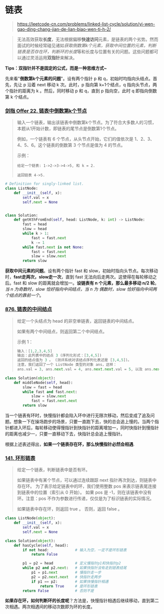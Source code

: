 # 链表

> <https://leetcode-cn.com/problems/linked-list-cycle/solution/yi-wen-gao-ding-chang-jian-de-lian-biao-wen-ti-h-2/>

> 无法高效获取**长度**，无法根据偏移**快速访问**元素，是链表的两个劣势。然而面试的时候经常碰见诸如*获取倒数第k个元素，获取中间位置的元素，判断链表是否存在环，判断环的长度*等和长度与位置有关的问题。这些问题都可以通过灵活运用**双指针**来解决。

**Tips：双指针并不是固定的公式，而是一种思维方式~**

先来看"**倒数第k个元素的问题**"。设有两个指针 p 和 q，初始时均指向头结点。首先，先让 p 沿着 next 移动 k 次。此时，p 指向第 k+1个结点，q 指向头节点，两个指针的距离为 k 。然后，同时移动 p 和 q，直到 p 指向空，此时 q 即指向倒数第 k 个结点。

### [剑指 Offer 22. 链表中倒数第k个节点](https://leetcode-cn.com/problems/lian-biao-zhong-dao-shu-di-kge-jie-dian-lcof/)

> 输入一个链表，输出该链表中倒数第k个节点。为了符合大多数人的习惯，本题从1开始计数，即链表的尾节点是倒数第1个节点。
>
> 例如，一个链表有 6 个节点，从头节点开始，它们的值依次是 1、2、3、4、5、6。这个链表的倒数第 3 个节点是值为 4 的节点。
>
>  
>
> 示例：
>
> ```
> 给定一个链表: 1->2->3->4->5, 和 k = 2.
> 
> 返回链表 4->5.
> ```
>

```python
# Definition for singly-linked list.
class ListNode:
    def __init__(self, x):
        self.val = x
        self.next = None


class Solution:
    def getKthFromEnd(self, head: ListNode, k: int) -> ListNode:
        fast = head
        slow = head
        while k > 1:
            fast = fast.next
            k -= 1
        while fast.next is not None:
            fast = fast.next
            slow = slow.next
        return slow
```

**获取中间元素的问题**。设有两个指针 fast 和 slow，初始时指向头节点。每次移动时，**fast走两次，slow走一次**，直到 fast 无法向后走两次。这使得在每轮移动之后。fast 和 slow 的距离就会增加一。**设链表有 n 个元素，那么最多移动 n/2 轮**。*当 n 为奇数时，slow 恰好指向中间结点，当 n 为 偶数时，slow 恰好指向中间两个结点的靠前一个*。

### [876. 链表的中间结点](https://leetcode-cn.com/problems/middle-of-the-linked-list/)

> 给定一个头结点为 head 的非空单链表，返回链表的中间结点。
>
> 如果有两个中间结点，则返回第二个中间结点。
>
> 示例 1：
>
> ```python
> 输入：[1,2,3,4,5]
> 输出：此列表中的结点 3 (序列化形式：[3,4,5])
> 返回的结点值为 3 。 (测评系统对该结点序列化表述是 [3,4,5])。
> 注意，我们返回了一个 ListNode 类型的对象 ans，这样：
> ans.val = 3, ans.next.val = 4, ans.next.next.val = 5, 以及 ans.next.next.next = NULL.
> ```
>

```python
class Solution(object):
    def middleNode(self, head):
        slow = fast = head
        while fast and fast.next:
            slow = slow.next
            fast = fast.next.next
        return slow
```

当一个链表有环时，快慢指针都会陷入环中进行无限次移动，然后变成了追及问题。想象一下在操场跑步的场景，只要一直跑下去，快的总会追上慢的。当两个指针都进入环后，每轮移动使得慢指针到快指针的距离增加一，同时快指针到慢指针的距离也减少一，只要一直移动下去，快指针总会追上慢指针。

根据上述表述得出，**如果一个链表存在环，那么快慢指针必然会相遇**.

### [141. 环形链表](https://leetcode-cn.com/problems/linked-list-cycle/)

> 给定一个链表，判断链表中是否有环。
>
> 如果链表中有某个节点，可以通过连续跟踪 next 指针再次到达，则链表中存在环。 为了表示给定链表中的环，我们使用整数 pos 来表示链表尾连接到链表中的位置（索引从 0 开始）。 如果 pos 是 -1，则在该链表中没有环。注意：pos 不作为参数进行传递，仅仅是为了标识链表的实际情况。
>
> 如果链表中存在环，则返回 true 。 否则，返回 false 。
>

```python
class ListNode(object):
    def __init__(self, x):
        self.val = x
        self.next = None

class Solution(object):
    def hasCycle(self, head):
        if not head:            # 输入为空，一定不是环形链表
            return False

        p1 = p2 = head          # 定义慢指针p1和快指针p2
        while p2 and p2.next:   # 如果快指针没有走到链表结尾
            p1 = p1.next        # 慢指针走一步
            p2 = p2.next.next   # 快指针走两步
            if p1 == p2:        # 如果快慢指针相遇
                return True     # 是环形链表
        return False            # 否则不是
```

**如果存在环，如何判断环的长度呢**？方法是，快慢指针相遇后继续移动，直到第二次相遇。两次相遇间的移动次数即为环的长度。

